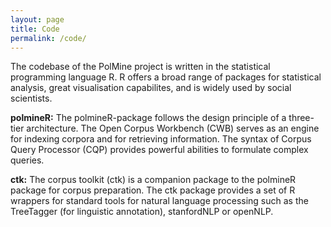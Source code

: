```yaml
---
layout: page
title: Code
permalink: /code/
---
```


The codebase of the PolMine project is written in the statistical programming language R. R offers a broad range of packages for statistical analysis, great visualisation capabilites, and is widely used by social scientists. 

**polmineR:** The polmineR-package follows the design principle of a three-tier architecture. The Open Corpus Workbench (CWB) serves as an engine for indexing corpora and for retrieving information. The syntax of Corpus Query Processor (CQP) provides powerful abilities to formulate complex queries.

**ctk:** The corpus toolkit (ctk) is a companion package to the polmineR package for corpus preparation. The ctk package provides a set of R wrappers for standard tools for natural language processing such as the TreeTagger (for linguistic annotation), stanfordNLP or openNLP.
